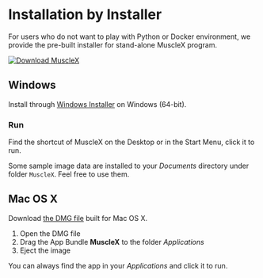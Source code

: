 # Installation by Installer

For users who do not want to play with Python or Docker environment, we provide the pre-built installer for stand-alone MuscleX program.

[![Download MuscleX](https://a.fsdn.com/con/app/sf-download-button)](https://sourceforge.net/projects/musclex/files/latest/download)

## Windows
Install through [Windows Installer](https://sourceforge.net/projects/musclex/) on Windows (64-bit).

### Run
Find the shortcut of MuscleX on the Desktop or in the Start Menu, click it to run.

Some sample image data are installed to your *Documents* directory under folder `MuscleX`. Feel free to use them.

## Mac OS X
Download [the DMG file](https://sourceforge.net/projects/musclex/files/) built for Mac OS X.

1. Open the DMG file
2. Drag the App Bundle **MuscleX** to the folder *Applications*
3. Eject the image

You can always find the app in your *Applications* and click it to run.
